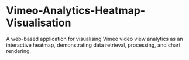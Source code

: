 # Vimeo-Analytics-Heatmap-Visualisation
A web-based application for visualising Vimeo video view analytics as an interactive heatmap, demonstrating data retrieval, processing, and chart rendering.

